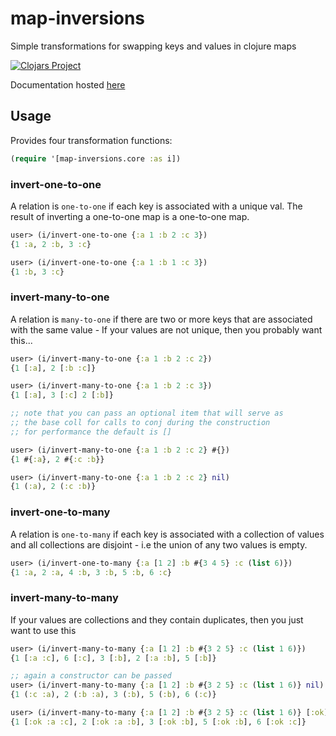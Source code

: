 # map-inversions

Simple transformations for swapping keys and values in clojure maps

[![Clojars Project](https://img.shields.io/clojars/v/beoliver/map-inversions.svg)](https://clojars.org/beoliver/map-inversions)

Documentation hosted [here](https://beoliver.github.io/map-inversions/map-inversions.core.html)

## Usage

Provides four transformation functions:
```clojure
(require '[map-inversions.core :as i])
```

### invert-one-to-one

A relation is `one-to-one` if each key is associated with a unique val.
The result of inverting a one-to-one map is a one-to-one map.

```clojure
user> (i/invert-one-to-one {:a 1 :b 2 :c 3})
{1 :a, 2 :b, 3 :c}

user> (i/invert-one-to-one {:a 1 :b 1 :c 3})
{1 :b, 3 :c}
```

### invert-many-to-one

A relation is `many-to-one` if there are two or more keys that
are associated with the same value - If your values are not unique,
then you probably want this...

```clojure
user> (i/invert-many-to-one {:a 1 :b 2 :c 2})
{1 [:a], 2 [:b :c]}

user> (i/invert-many-to-one {:a 1 :b 2 :c 3})
{1 [:a], 3 [:c] 2 [:b]}

;; note that you can pass an optional item that will serve as
;; the base coll for calls to conj during the construction
;; for performance the default is []

user> (i/invert-many-to-one {:a 1 :b 2 :c 2} #{})
{1 #{:a}, 2 #{:c :b}}

user> (i/invert-many-to-one {:a 1 :b 2 :c 2} nil)
{1 (:a), 2 (:c :b)}
```

### invert-one-to-many

A relation is `one-to-many` if each key is associated with a collection of values
and all collections are disjoint - i.e the union of any two values is empty.

```clojure
user> (i/invert-one-to-many {:a [1 2] :b #{3 4 5} :c (list 6)})
{1 :a, 2 :a, 4 :b, 3 :b, 5 :b, 6 :c}
```

### invert-many-to-many
If your values are collections and they contain duplicates,
then you just want to use this

```clojure
user> (i/invert-many-to-many {:a [1 2] :b #{3 2 5} :c (list 1 6)})
{1 [:a :c], 6 [:c], 3 [:b], 2 [:a :b], 5 [:b]}

;; again a constructor can be passed
user> (i/invert-many-to-many {:a [1 2] :b #{3 2 5} :c (list 1 6)} nil)
{1 (:c :a), 2 (:b :a), 3 (:b), 5 (:b), 6 (:c)}

user> (i/invert-many-to-many {:a [1 2] :b #{3 2 5} :c (list 1 6)} [:ok])
{1 [:ok :a :c], 2 [:ok :a :b], 3 [:ok :b], 5 [:ok :b], 6 [:ok :c]}
```